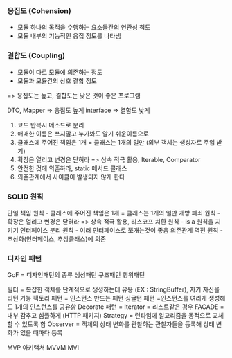 ### 응집도 (Cohension)

- 모듈 하나의 목적을 수행하는 요소들간의 연관성 척도
- 모듈 내부의 기능적인 응집 정도를 나타냄

### 결합도 (Coupling)

- 모듈이 다르 모듈에 의존하는 정도
- 모듈과 모듈간의 상호 결합 정도

=> 응집도는 높고, 결합도는 낮은 것이 좋은 프로그램

DTO, Mapper => 응집도 높게
interface => 결합도 낮게

1. 코드 반복시 메소드로 분리
2. 애매한 이름은 쓰지말고 누가봐도 알기 쉬운이름으로
3. 클래스에 주어진 책임은 1개 = 클래스는 1개의 일만 (외부 객체는 생성자로 주입 받기)
4. 확장은 열리고 변경은 닫혀라 => 상속 적극 활용, Iterable, Comparator
5. 안전한 것에 의존하라, static 메서드 클래스
6. 의존관계에서 사이클이 발생되지 않게 한다

### SOLID 원칙

단일 책임 원칙 - 클래스에 주어진 책임은 1개 = 클래스는 1개의 일만
개방 폐쇠 원칙 - 확장은 열리고 변경은 닫혀라 => 상속 적극 활용,
리스코프 치환 원칙 - is a 원칙을 지키기
인터페이스 분리 원칙 - 여러 인터페이스로 쪼개는것이 좋음
의존관계 역전 원칙 - 추상화(인터페이스, 추상클래스)에 의존

### 디자인 패턴

GoF = 디자인패턴의 종류
생성패턴
구조패턴
행위패턴

빌더 = 복잡한 객체를 단계적으로 생성하는데 유용 (EX : StringBuffer), 자기 자신을 리턴 가능
팩토리 패턴 = 인스턴스 만드는 패턴
싱글턴 패턴 =인스턴스를 여러개 생성해도 1개의 인스턴스를 공유함
Decorate 패턴 =
Iterator = 리스트같은 경우
FACADE = 내부 감추고 심플하게 (HTTP 패키지)
Strategy = 런타임에 알고리즘을 동적으로 교체할 수 있도록 함
Observer = 객체의 상태 변화를 관찰하는 관찰자들을 등록해 상태 변화가 있을 때마다 등록

MVP 아키택쳐
MVVM
MVI